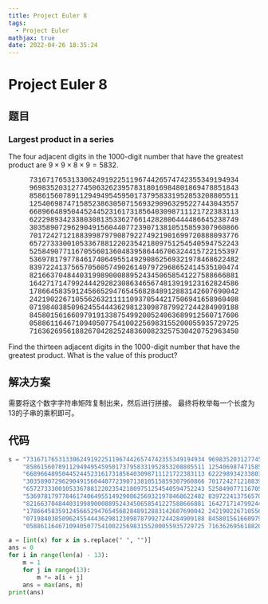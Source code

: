 ```yaml
---
title: Project Euler 8
tags:
  - Project Euler
mathjax: true
date: 2022-04-26 18:35:24
---
```


<escape><!-- more --></escape>

# Project Euler 8

## 题目

### Largest product in a series

The four adjacent digits in the $1000$-digit number that have the greatest product are $9\times9\times8\times9=5832$.

<center style="font-family:'Courier New',monospace;">
73167176531330624919225119674426574742355349194934<br/>
96983520312774506326239578318016984801869478851843<br/>
85861560789112949495459501737958331952853208805511<br/>
12540698747158523863050715693290963295227443043557<br/>
66896648950445244523161731856403098711121722383113<br/>
62229893423380308135336276614282806444486645238749<br/>
30358907296290491560440772390713810515859307960866<br/>
70172427121883998797908792274921901699720888093776<br/>
65727333001053367881220235421809751254540594752243<br/>
52584907711670556013604839586446706324415722155397<br/>
53697817977846174064955149290862569321978468622482<br/>
83972241375657056057490261407972968652414535100474<br/>
82166370484403199890008895243450658541227588666881<br/>
16427171479924442928230863465674813919123162824586<br/>
17866458359124566529476545682848912883142607690042<br/>
24219022671055626321111109370544217506941658960408<br/>
07198403850962455444362981230987879927244284909188<br/>
84580156166097919133875499200524063689912560717606<br/>
05886116467109405077541002256983155200055935729725<br/>
71636269561882670428252483600823257530420752963450<br/>
</center>

Find the thirteen adjacent digits in the $1000$-digit number that have the greatest product. What is the value of this product?

## 解决方案

需要将这个数字字符串矩阵复制出来，然后进行拼接。
最终将枚举每一个长度为$13$的子串的乘积即可。

## 代码

```Python
s = "73167176531330624919225119674426574742355349194934 96983520312774506326239578318016984801869478851843 " \
    "85861560789112949495459501737958331952853208805511 12540698747158523863050715693290963295227443043557 " \
    "66896648950445244523161731856403098711121722383113 62229893423380308135336276614282806444486645238749 " \
    "30358907296290491560440772390713810515859307960866 70172427121883998797908792274921901699720888093776 " \
    "65727333001053367881220235421809751254540594752243 52584907711670556013604839586446706324415722155397 " \
    "53697817977846174064955149290862569321978468622482 83972241375657056057490261407972968652414535100474 " \
    "82166370484403199890008895243450658541227588666881 16427171479924442928230863465674813919123162824586 " \
    "17866458359124566529476545682848912883142607690042 24219022671055626321111109370544217506941658960408 " \
    "07198403850962455444362981230987879927244284909188 84580156166097919133875499200524063689912560717606 " \
    "05886116467109405077541002256983155200055935729725 71636269561882670428252483600823257530420752963450 "

a = [int(x) for x in s.replace(" ", "")]
ans = 0
for i in range(len(a) - 13):
    m = 1
    for j in range(13):
        m *= a[i + j]
    ans = max(ans, m)
print(ans)
```
